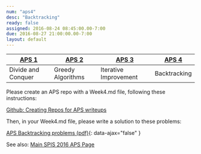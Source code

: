 ```yaml
---
num: "aps4"
desc: "Backtracking"
ready: false
assigned: 2016-08-24 08:45:00.00-7:00
due: 2016-08-27 21:00:00.00-7:00
layout: default
---
```




| [APS 1](/hwk/aps1/) | [APS 2](/hwk/aps2/) | [APS 3](/hwk/aps3/)   | [APS 4](/hwk/aps4/) | 
|---------------------|---------------------|-----------------------|---------------------|
| Divide and Conquer  | Greedy Algorithms   | Iterative Improvement | Backtracking        |


Please create an APS repo with a Week4.md file, following these instructions:

[Github: Creating Repos for APS writeups](/topics/github_aps_writeups/)

Then, in your Week4.md file, please write a solution to these problems:

[APS Backtracking problems (pdf)](aps_bt_problems.pdf){: data-ajax="false" }

See also: [Main SPIS 2016 APS Page](https://sites.google.com/a/eng.ucsd.edu/spis/home/AcademicProgram/2016_aps)
